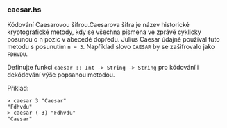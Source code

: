 ### caesar.hs

Kódování Caesarovou šifrou.Caesarova šifra je název historické kryptografické metody,
kdy se všechna písmena ve zprávě cyklicky posunou o n pozic v abecedě dopředu.
Julius Caesar údajně používal tuto metodu s posunutím `n = 3`. Například slovo `CAESAR` by se zašifrovalo jako `FDHVDU`.

Definujte funkci `caesar :: Int -> String -> String` pro kódování i dekódování výše popsanou metodou.

Příklad:
```
> caesar 3 "Caesar" 
"Fdhvdu" 
> caesar (-3) "Fdhvdu" 
"Caesar"
```
